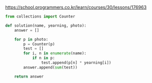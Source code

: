 https://school.programmers.co.kr/learn/courses/30/lessons/176963

```python
from collections import Counter

def solution(name, yearning, photo):
    answer = []

    for p in photo:
        p = Counter(p)
        test = []
        for i, n in enumerate(name):
            if n in p:
                test.append(p[n] * yearning[i])
        answer.append(sum(test))

    return answer
```